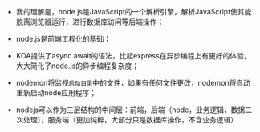 * 我的理解是，node.js是JavaScript的一个解析引擎，解析JavaScript使其能脱离浏览器运行，进行数据库访问等后端操作；
* node.js是前端工程化的基础；
* KOA提供了async await的语法，比起express在异步编程上有更好的体验，大大简化了node.js的异步编程复杂度；
* nodemon将监视`启动目录`中的文件，如果有任何文件更改，nodemon将自动重新启动node应用程序；


* nodejs可以作为三层结构的中间层：前端，后端（node，业务逻辑，数据二次处理），服务端（更加纯粹，大部分只是数据库操作，不含业务逻辑）
